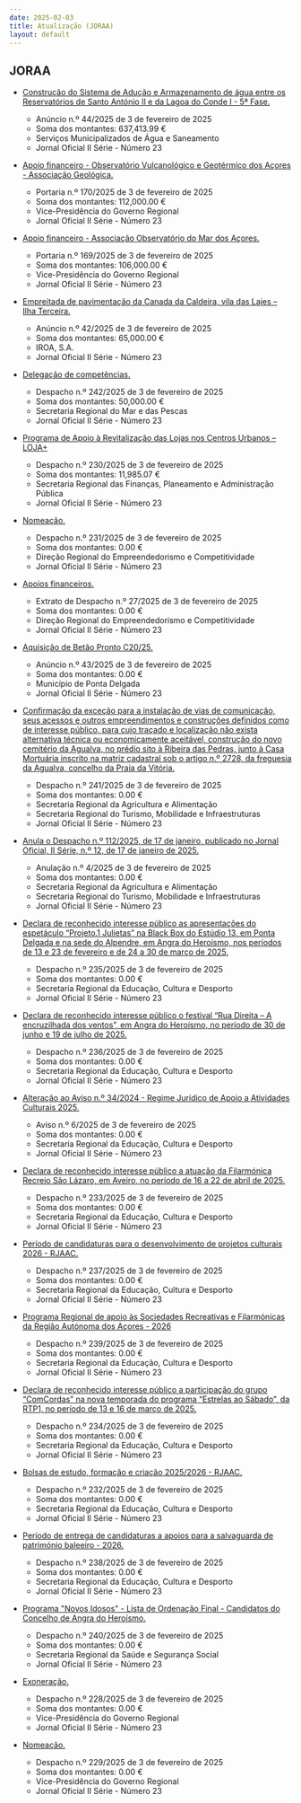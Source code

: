 ```yaml
---
date: 2025-02-03
title: Atualização (JORAA)
layout: default
---
```

## JORAA

* [Construção do Sistema de Adução e Armazenamento de água entre os Reservatórios de Santo António II e da Lagoa do Conde I - 5ª Fase.](https://jo.azores.gov.pt/#/ato/20da9f9f-13fe-4c09-87aa-2fc19d1935a1)
  * Anúncio n.º 44/2025 de 3 de fevereiro de 2025
  * Soma dos montantes: 637,413.99 €
  * Serviços Municipalizados de Água e Saneamento 
  * Jornal Oficial II Série - Número 23

* [Apoio financeiro - Observatório Vulcanológico e Geotérmico dos Açores -  Associação Geológica.](https://jo.azores.gov.pt/#/ato/5ffe6bee-a6f0-466e-ab1a-9a56f6b9e9ad)
  * Portaria n.º 170/2025 de 3 de fevereiro de 2025
  * Soma dos montantes: 112,000.00 €
  * Vice-Presidência do Governo Regional
  * Jornal Oficial II Série - Número 23

* [Apoio financeiro - Associação Observatório do Mar dos Açores.](https://jo.azores.gov.pt/#/ato/8679c8be-eac0-48b6-b997-33d9a257a81a)
  * Portaria n.º 169/2025 de 3 de fevereiro de 2025
  * Soma dos montantes: 106,000.00 €
  * Vice-Presidência do Governo Regional
  * Jornal Oficial II Série - Número 23

* [Empreitada de pavimentação da Canada da Caldeira, vila das Lajes – Ilha Terceira.](https://jo.azores.gov.pt/#/ato/fb0eea26-14d5-4957-abf0-1f6b66eff499)
  * Anúncio n.º 42/2025 de 3 de fevereiro de 2025
  * Soma dos montantes: 65,000.00 €
  * IROA, S.A.
  * Jornal Oficial II Série - Número 23

* [Delegação de competências.](https://jo.azores.gov.pt/#/ato/1a315150-16b7-4311-bc14-7c3ee320ebe7)
  * Despacho n.º 242/2025 de 3 de fevereiro de 2025
  * Soma dos montantes: 50,000.00 €
  * Secretaria Regional do Mar e das Pescas
  * Jornal Oficial II Série - Número 23

* [Programa de Apoio à Revitalização das Lojas nos Centros Urbanos – LOJA+](https://jo.azores.gov.pt/#/ato/482e1463-31f2-4d34-b4d4-d8848a1c1496)
  * Despacho n.º 230/2025 de 3 de fevereiro de 2025
  * Soma dos montantes: 11,985.07 €
  * Secretaria Regional das Finanças, Planeamento e Administração Pública
  * Jornal Oficial II Série - Número 23

* [Nomeação.](https://jo.azores.gov.pt/#/ato/a3c50462-c116-4d60-8b34-5954aef26ffc)
  * Despacho n.º 231/2025 de 3 de fevereiro de 2025
  * Soma dos montantes: 0.00 €
  * Direção Regional do Empreendedorismo e Competitividade
  * Jornal Oficial II Série - Número 23

* [Apoios financeiros.](https://jo.azores.gov.pt/#/ato/df3a5d37-a74d-4309-8415-e66a8d66d7d6)
  * Extrato de Despacho n.º 27/2025 de 3 de fevereiro de 2025
  * Soma dos montantes: 0.00 €
  * Direção Regional do Empreendedorismo e Competitividade
  * Jornal Oficial II Série - Número 23

* [Aquisição de Betão Pronto C20/25.](https://jo.azores.gov.pt/#/ato/bd34c8a1-b0e2-43f0-8a98-afbe73694152)
  * Anúncio n.º 43/2025 de 3 de fevereiro de 2025
  * Soma dos montantes: 0.00 €
  * Município de Ponta Delgada
  * Jornal Oficial II Série - Número 23

* [Confirmação da exceção para a instalação de vias de comunicação, seus acessos e outros empreendimentos e construções definidos como de interesse público, para cujo traçado e localização não exista alternativa técnica ou economicamente aceitável, construção do novo cemitério da Agualva, no prédio sito à Ribeira das Pedras, junto à Casa Mortuária inscrito na matriz cadastral sob o artigo n.º 2728, da freguesia da Agualva, concelho da Praia da Vitória.](https://jo.azores.gov.pt/#/ato/2b1b5b01-c5e1-4c3b-a51a-759fd82f5594)
  * Despacho n.º 241/2025 de 3 de fevereiro de 2025
  * Soma dos montantes: 0.00 €
  * Secretaria Regional da Agricultura e Alimentação
  * Secretaria Regional do Turismo, Mobilidade e Infraestruturas
  * Jornal Oficial II Série - Número 23

* [Anula o Despacho n.º 112/2025, de 17 de janeiro, publicado no Jornal Oficial, II Série, n.º 12, de 17 de janeiro de 2025.](https://jo.azores.gov.pt/#/ato/d313d5d5-9cdc-4b11-aa2a-bb45bf2496b8)
  * Anulação n.º 4/2025 de 3 de fevereiro de 2025
  * Soma dos montantes: 0.00 €
  * Secretaria Regional da Agricultura e Alimentação
  * Secretaria Regional do Turismo, Mobilidade e Infraestruturas
  * Jornal Oficial II Série - Número 23

* [Declara de reconhecido interesse público as apresentações do espetáculo “Projeto.1 Julietas” na Black Box do Estúdio 13, em Ponta Delgada e na sede do Alpendre, em Angra do Heroísmo, nos períodos de 13 e 23 de fevereiro e de 24 a 30 de março de 2025.](https://jo.azores.gov.pt/#/ato/0e8f50a9-c1d6-4a59-92a8-69f54286595b)
  * Despacho n.º 235/2025 de 3 de fevereiro de 2025
  * Soma dos montantes: 0.00 €
  * Secretaria Regional da Educação, Cultura e Desporto
  * Jornal Oficial II Série - Número 23

* [Declara de reconhecido interesse público o festival “Rua Direita – A encruzilhada dos ventos”, em Angra do Heroísmo, no período de 30 de junho e 19 de julho de 2025.](https://jo.azores.gov.pt/#/ato/346403fc-70da-47c4-b960-001f184023f0)
  * Despacho n.º 236/2025 de 3 de fevereiro de 2025
  * Soma dos montantes: 0.00 €
  * Secretaria Regional da Educação, Cultura e Desporto
  * Jornal Oficial II Série - Número 23

* [Alteração ao Aviso n.º 34/2024 - Regime Jurídico de Apoio a Atividades Culturais 2025.](https://jo.azores.gov.pt/#/ato/47611507-9c62-4488-b8f9-fe7fb5e6a28e)
  * Aviso n.º 6/2025 de 3 de fevereiro de 2025
  * Soma dos montantes: 0.00 €
  * Secretaria Regional da Educação, Cultura e Desporto
  * Jornal Oficial II Série - Número 23

* [Declara de reconhecido interesse público a atuação da Filarmónica Recreio São Lázaro, em Aveiro, no período de 16 a 22 de abril de 2025.](https://jo.azores.gov.pt/#/ato/0c585b49-9185-4b90-917d-e552238b0a67)
  * Despacho n.º 233/2025 de 3 de fevereiro de 2025
  * Soma dos montantes: 0.00 €
  * Secretaria Regional da Educação, Cultura e Desporto
  * Jornal Oficial II Série - Número 23

* [Período de candidaturas para o desenvolvimento de projetos culturais 2026 - RJAAC.](https://jo.azores.gov.pt/#/ato/c2f3ab5e-e885-4b67-8d4c-4e06ec04adfc)
  * Despacho n.º 237/2025 de 3 de fevereiro de 2025
  * Soma dos montantes: 0.00 €
  * Secretaria Regional da Educação, Cultura e Desporto
  * Jornal Oficial II Série - Número 23

* [Programa Regional de apoio às Sociedades Recreativas e Filarmónicas da Região Autónoma dos Açores - 2026](https://jo.azores.gov.pt/#/ato/fe47054e-2bb0-41a4-94d2-e4fa39c0e8ed)
  * Despacho n.º 239/2025 de 3 de fevereiro de 2025
  * Soma dos montantes: 0.00 €
  * Secretaria Regional da Educação, Cultura e Desporto
  * Jornal Oficial II Série - Número 23

* [Declara de reconhecido interesse público a participação do grupo “ComCordas” na nova temporada do programa “Estrelas ao Sábado”, da RTP1, no período de 13 e 16 de março de 2025.](https://jo.azores.gov.pt/#/ato/590309bf-37df-490f-b732-8d4edc0be5fa)
  * Despacho n.º 234/2025 de 3 de fevereiro de 2025
  * Soma dos montantes: 0.00 €
  * Secretaria Regional da Educação, Cultura e Desporto
  * Jornal Oficial II Série - Número 23

* [Bolsas de estudo, formação e criação 2025/2026 - RJAAC.](https://jo.azores.gov.pt/#/ato/e481a86b-8b7a-4368-a87a-cc773cb00780)
  * Despacho n.º 232/2025 de 3 de fevereiro de 2025
  * Soma dos montantes: 0.00 €
  * Secretaria Regional da Educação, Cultura e Desporto
  * Jornal Oficial II Série - Número 23

* [Período de entrega de candidaturas a apoios para a salvaguarda de património baleeiro - 2026.](https://jo.azores.gov.pt/#/ato/a25925fd-2253-4f98-b955-12e797fd2b0a)
  * Despacho n.º 238/2025 de 3 de fevereiro de 2025
  * Soma dos montantes: 0.00 €
  * Secretaria Regional da Educação, Cultura e Desporto
  * Jornal Oficial II Série - Número 23

* [Programa "Novos Idosos" -  Lista de Ordenação Final - Candidatos do Concelho de Angra do Heroísmo.](https://jo.azores.gov.pt/#/ato/ff4f24a2-2676-45b1-94a9-0c7e38c643a7)
  * Despacho n.º 240/2025 de 3 de fevereiro de 2025
  * Soma dos montantes: 0.00 €
  * Secretaria Regional da Saúde e Segurança Social
  * Jornal Oficial II Série - Número 23

* [Exoneração.](https://jo.azores.gov.pt/#/ato/259d5c6f-af73-4ec6-801d-70afd9a4a170)
  * Despacho n.º 228/2025 de 3 de fevereiro de 2025
  * Soma dos montantes: 0.00 €
  * Vice-Presidência do Governo Regional
  * Jornal Oficial II Série - Número 23

* [Nomeação.](https://jo.azores.gov.pt/#/ato/c465d1d3-5fd6-4dfb-be8e-e0b3403c44fb)
  * Despacho n.º 229/2025 de 3 de fevereiro de 2025
  * Soma dos montantes: 0.00 €
  * Vice-Presidência do Governo Regional
  * Jornal Oficial II Série - Número 23
